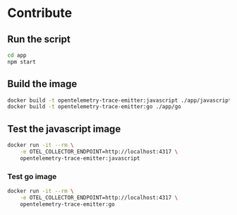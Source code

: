 # Contribute

## Run the script

```bash
cd app
npm start
```

## Build the image

```bash
docker build -t opentelemetry-trace-emitter:javascript ./app/javascript
docker build -t opentelemetry-trace-emitter:go ./app/go
```

## Test the javascript image

```bash
docker run -it --rm \
    -e OTEL_COLLECTOR_ENDPOINT=http://localhost:4317 \
    opentelemetry-trace-emitter:javascript
```

### Test go image

```bash
docker run -it --rm \
    -e OTEL_COLLECTOR_ENDPOINT=http://localhost:4317 \
    opentelemetry-trace-emitter:go
```
